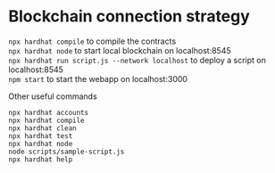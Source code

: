 # Blockchain connection strategy

`npx hardhat compile` to compile the contracts\
`npx hardhat node` to start local blockchain on localhost:8545\
`npx hardhat run script.js --network localhost` to deploy a script on localhost:8545\
`npm start` to start the webapp on localhost:3000

Other useful commands
```shell
npx hardhat accounts
npx hardhat compile
npx hardhat clean
npx hardhat test
npx hardhat node
node scripts/sample-script.js
npx hardhat help
```
